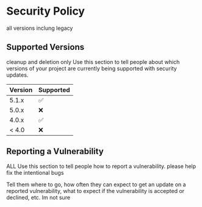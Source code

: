 # Security Policy
all versions inclung legacy
## Supported Versions
cleanup and deletion only
Use this section to tell people about which versions of your project are
currently being supported with security updates.

| Version | Supported          |
| ------- | ------------------ |
| 5.1.x   | :white_check_mark: |
| 5.0.x   | :x:                |
| 4.0.x   | :white_check_mark: |
| < 4.0   | :x:                |

## Reporting a Vulnerability
ALL
Use this section to tell people how to report a vulnerability.
please help fix the intentional bugs

Tell them where to go, how often they can expect to get an update on a
reported vulnerability, what to expect if the vulnerability is accepted or
declined, etc.
Im not sure
